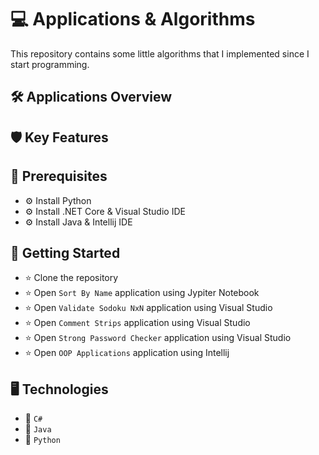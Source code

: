 # 💻 Applications & Algorithms
This repository contains some little algorithms that I implemented since I start programming.

## 🛠️ Applications Overview

## 🛡️ Key Features

## 💽 Prerequisites
* ⚙️ Install Python
* ⚙️ Install .NET Core & Visual Studio IDE
* ⚙️ Install Java & Intellij IDE

## 🚀 Getting Started
* ⭐ Clone the repository
* ⭐ Open `Sort By Name` application using Jypiter Notebook
* ⭐ Open `Validate Sodoku NxN` application using Visual Studio
* ⭐ Open `Comment Strips` application using Visual Studio
* ⭐ Open `Strong Password Checker` application using Visual Studio
* ⭐ Open `OOP Applications` application using Intellij

## 🖥️ Technologies
* 💽 `C#`
* 💽 `Java`
* 💽 `Python`
